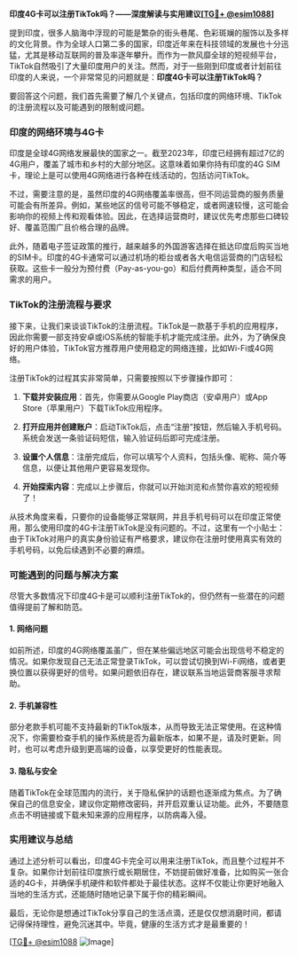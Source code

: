 **印度4G卡可以注册TikTok吗？——深度解读与实用建议[[TG💪+ @esim1088](https://t.me/s/esim1088)]**

提到印度，很多人脑海中浮现的可能是繁杂的街头巷尾、色彩斑斓的服饰以及多样的文化背景。作为全球人口第二多的国家，印度近年来在科技领域的发展也十分迅猛，尤其是移动互联网的普及率逐年攀升。而作为一款风靡全球的短视频平台，TikTok自然吸引了大量印度用户的关注。然而，对于一些刚到印度或者计划前往印度的人来说，一个非常常见的问题就是：**印度4G卡可以注册TikTok吗？**

要回答这个问题，我们首先需要了解几个关键点，包括印度的网络环境、TikTok的注册流程以及可能遇到的限制或问题。

### 印度的网络环境与4G卡

印度是全球4G网络发展最快的国家之一。截至2023年，印度已经拥有超过7亿的4G用户，覆盖了城市和乡村的大部分地区。这意味着如果你持有印度的4G SIM卡，理论上是可以使用4G网络进行各种在线活动的，包括访问TikTok。

不过，需要注意的是，虽然印度的4G网络覆盖率很高，但不同运营商的服务质量可能会有所差异。例如，某些地区的信号可能不够稳定，或者网速较慢，这可能会影响你的视频上传和观看体验。因此，在选择运营商时，建议优先考虑那些口碑较好、覆盖范围广且价格合理的品牌。

此外，随着电子签证政策的推行，越来越多的外国游客选择在抵达印度后购买当地的SIM卡。印度的4G卡通常可以通过机场的柜台或者各大电信运营商的门店轻松获取。这些卡一般分为预付费（Pay-as-you-go）和后付费两种类型，适合不同需求的用户。

### TikTok的注册流程与要求

接下来，让我们来谈谈TikTok的注册流程。TikTok是一款基于手机的应用程序，因此你需要一部支持安卓或iOS系统的智能手机才能完成注册。此外，为了确保良好的用户体验，TikTok官方推荐用户使用稳定的网络连接，比如Wi-Fi或4G网络。

注册TikTok的过程其实非常简单，只需要按照以下步骤操作即可：

1. **下载并安装应用**：首先，你需要从Google Play商店（安卓用户）或App Store（苹果用户）下载TikTok应用程序。
   
2. **打开应用并创建账户**：启动TikTok后，点击“注册”按钮，然后输入手机号码。系统会发送一条验证码短信，输入验证码后即可完成注册。

3. **设置个人信息**：注册完成后，你可以填写个人资料，包括头像、昵称、简介等信息，以便让其他用户更容易发现你。

4. **开始探索内容**：完成以上步骤后，你就可以开始浏览和点赞你喜欢的短视频了！

从技术角度来看，只要你的设备能够正常联网，并且手机号码可以在印度正常使用，那么使用印度的4G卡注册TikTok是没有问题的。不过，这里有一个小贴士：由于TikTok对用户的真实身份验证有严格要求，建议你在注册时使用真实有效的手机号码，以免后续遇到不必要的麻烦。

### 可能遇到的问题与解决方案

尽管大多数情况下印度4G卡是可以顺利注册TikTok的，但仍然有一些潜在的问题值得提前了解和防范。

#### 1. 网络问题

如前所述，印度的4G网络覆盖虽广，但在某些偏远地区可能会出现信号不稳定的情况。如果你发现自己无法正常登录TikTok，可以尝试切换到Wi-Fi网络，或者更换位置以获得更好的信号。如果问题依旧存在，建议联系当地运营商客服寻求帮助。

#### 2. 手机兼容性

部分老款手机可能不支持最新的TikTok版本，从而导致无法正常使用。在这种情况下，你需要检查手机的操作系统是否为最新版本，如果不是，请及时更新。同时，也可以考虑升级到更高端的设备，以享受更好的性能表现。

#### 3. 隐私与安全

随着TikTok在全球范围内的流行，关于隐私保护的话题也逐渐成为焦点。为了确保自己的信息安全，建议你定期修改密码，并开启双重认证功能。此外，不要随意点击不明链接或下载未知来源的应用程序，以防病毒入侵。

### 实用建议与总结

通过上述分析可以看出，印度4G卡完全可以用来注册TikTok，而且整个过程并不复杂。如果你计划前往印度旅行或长期居住，不妨提前做好准备，比如购买一张合适的4G卡，并确保手机硬件和软件都处于最佳状态。这样不仅能让你更好地融入当地的生活方式，还能随时随地记录下属于你的精彩瞬间。

最后，无论你是想通过TikTok分享自己的生活点滴，还是仅仅想消磨时间，都请记得保持理性，避免沉迷其中。毕竟，健康的生活方式才是最重要的！

[[TG💪+ @esim1088](https://t.me/s/esim1088) ![Image](https://i.postimg.cc/4NQfJmqS/Snipaste-2025-05-13-00-14-12.png)]
